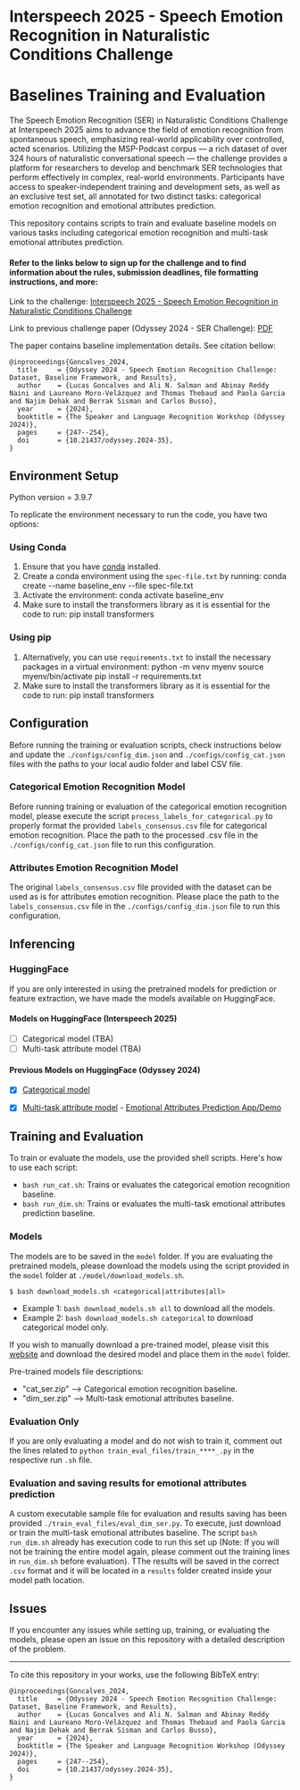 # Interspeech 2025 - Speech Emotion Recognition in Naturalistic Conditions Challenge
# Baselines Training and Evaluation

The Speech Emotion Recognition (SER) in Naturalistic Conditions Challenge at Interspeech 2025 aims to advance the field of emotion recognition from spontaneous speech, emphasizing real-world applicability over controlled, acted scenarios. Utilizing the MSP-Podcast corpus — a rich dataset of over 324 hours of naturalistic conversational speech — the challenge provides a platform for researchers to develop and benchmark SER technologies that perform effectively in complex, real-world environments. Participants have access to speaker-independent training and development sets, as well as an exclusive test set, all annotated for two distinct tasks: categorical emotion recognition and emotional attributes prediction.

This repository contains scripts to train and evaluate baseline models on various tasks including categorical emotion recognition and multi-task emotional attributes prediction.

#### Refer to the links below to sign up for the challenge and to find information about the rules, submission deadlines, file formatting instructions, and more:

Link to the challenge: [Interspeech 2025 - Speech Emotion Recognition in Naturalistic Conditions Challenge](https://lab-msp.com/MSP-Podcast_Competition/IS2025/)


Link to previous challenge paper (Odyssey 2024 - SER Challenge): [PDF](https://ecs.utdallas.edu/research/researchlabs/msp-lab/publications/Goncalves_2024.pdf)

The paper contains baseline implementation details. See citation bellow:

```
@inproceedings{Goncalves_2024,
  title     = {Odyssey 2024 - Speech Emotion Recognition Challenge: Dataset, Baseline Framework, and Results},
  author    = {Lucas Goncalves and Ali N. Salman and Abinay Reddy Naini and Laureano Moro-Velázquez and Thomas Thebaud and Paola Garcia and Najim Dehak and Berrak Sisman and Carlos Busso},
  year      = {2024},
  booktitle = {The Speaker and Language Recognition Workshop (Odyssey 2024)},
  pages     = {247--254},
  doi       = {10.21437/odyssey.2024-35},
}
```


## Environment Setup

Python version = 3.9.7

To replicate the environment necessary to run the code, you have two options:

### Using Conda

1. Ensure that you have [conda](https://docs.conda.io/projects/conda/en/latest/user-guide/install/) installed.
2. Create a conda environment using the `spec-file.txt` by running:
    conda create --name baseline_env --file spec-file.txt
3. Activate the environment:
    conda activate baseline_env
4. Make sure to install the transformers library as it is essential for the code to run:
    pip install transformers


### Using pip

1. Alternatively, you can use `requirements.txt` to install the necessary packages in a virtual environment:
    python -m venv myenv
    source myenv/bin/activate
    pip install -r requirements.txt
2. Make sure to install the transformers library as it is essential for the code to run:
    pip install transformers


## Configuration

Before running the training or evaluation scripts, check instructions below and update the `./configs/config_dim.json` and `./configs/config_cat.json` files with the paths to your local audio folder and label CSV file.

### Categorical Emotion Recognition Model

Before running training or evaluation of the categorical emotion recognition model, please execute the script `process_labels_for_categorical.py` to properly format the provided `labels_consensus.csv` file for categorical emotion recognition. Place the path to the processed .csv file in the `./configs/config_cat.json` file to run this configuration.

### Attributes Emotion Recognition Model

The original `labels_consensus.csv` file provided with the dataset can be used as is for attributes emotion recognition. Please place the path to the `labels_consensus.csv` file in the `./configs/config_dim.json` file to run this configuration.

## Inferencing

### HuggingFace

If you are only interested in using the pretrained models for prediction or feature extraction, we have made the models available on HuggingFace.

 #### Models on HuggingFace (Interspeech 2025)
  - [ ] Categorical model (TBA)
  - [ ] Multi-task attribute model (TBA)

  #### Previous Models on HuggingFace (Odyssey 2024)
  - [x] [Categorical model](https://huggingface.co/3loi/SER-Odyssey-Baseline-WavLM-Categorical)
  - [x] [Multi-task attribute model](https://huggingface.co/3loi/SER-Odyssey-Baseline-WavLM-Multi-Attributes)   -  [Emotional Attributes Prediction App/Demo](https://huggingface.co/spaces/3loi/WavLM-SER-Multi-Baseline-Odyssey2024)


## Training and Evaluation

To train or evaluate the models, use the provided shell scripts. Here's how to use each script:

- `bash run_cat.sh`: Trains or evaluates the categorical emotion recognition baseline.
- `bash run_dim.sh`: Trains or evaluates the multi-task emotional attributes prediction baseline.


### Models

The models are to be saved in the `model` folder. If you are evaluating the pretrained models, please download the models using the script provided in the `model` folder at `./model/download_models.sh`. 
  ```
  $ bash download_models.sh <categorical|attributes|all>
  ```
- Example 1: `bash download_models.sh all` to download all the models.
- Example 2: `bash download_models.sh categorical` to download categorical model only.

If you wish to manually download a pre-trained model, please visit this [website](https://lab-msp.com/MSP-Podcast_Competition/IS2025/models/) and download the desired model and place them in the `model` folder. 

Pre-trained models file descriptions:
- "cat_ser.zip" --> Categorical emotion recognition baseline.
- "dim_ser.zip" --> Multi-task emotional attributes baseline.



### Evaluation Only

If you are only evaluating a model and do not wish to train it, comment out the lines related to `python train_eval_files/train_****_.py` in the respective run `.sh` file.

### Evaluation and saving results for emotional attributes prediction

A custom executable sample file for evaluation and results saving has been provided `./train_eval_files/eval_dim_ser.py`. To execute, just download or train the multi-task emotional attributes baseline. The script `bash run_dim.sh` already has execution code to run this set up (Note: If you will not be training the entire model again, please comment out the training lines in `run_dim.sh` before evaluation). TThe results will be saved in the correct `.csv` format and it will be located in a `results` folder created inside your model path location.

## Issues

If you encounter any issues while setting up, training, or evaluating the models, please open an issue on this repository with a detailed description of the problem.

---------------------------
To cite this repository in your works, use the following BibTeX entry:

```
@inproceedings{Goncalves_2024,
  title     = {Odyssey 2024 - Speech Emotion Recognition Challenge: Dataset, Baseline Framework, and Results},
  author    = {Lucas Goncalves and Ali N. Salman and Abinay Reddy Naini and Laureano Moro-Velázquez and Thomas Thebaud and Paola Garcia and Najim Dehak and Berrak Sisman and Carlos Busso},
  year      = {2024},
  booktitle = {The Speaker and Language Recognition Workshop (Odyssey 2024)},
  pages     = {247--254},
  doi       = {10.21437/odyssey.2024-35},
}
```

